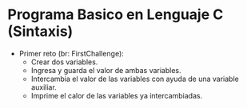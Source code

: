 # Programa Basico en Lenguaje C (Sintaxis)

- Primer reto (br: FirstChallenge):
  * Crear dos variables.
  * Ingresa y guarda el valor de ambas variables.
  * Intercambia el valor de las variables con ayuda de una variable auxiliar.
  * Imprime el calor de las variables ya intercambiadas.